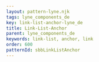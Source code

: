 ```yaml
---
layout: pattern-lyne.njk
tags: lyne_components_de
key: link-list-anchor-lyne_de
title: Link-List-Anchor
parent: lyne_components_de
keywords: link-list, anchor, link
order: 600
patternId: sbbLinkListAnchor
---
```

